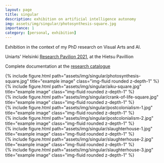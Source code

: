 ```yaml
---
layout: page
title: singular
description: exhibition on artificial intelligence autonomy
img: assets/img/singular/photosynthesis-square.jpg
importance: 1
category: [personal, exhibition]
---
```


Exhibition in the context of my PhD research on Visual Arts and AI.


Uniarts' Helsinki <a href="https://www.uniarts.fi/en/articles/news/a-summer-of-artistic-research-in-the-hietsu-pavilion-in-helsinki/">Research Pavilion 2021</a>, at the Hietsu Pavillion

Complete documentation at the <a href="https://www.researchcatalogue.net/view/1408828/1408829">research catalogue</a>

<div class="row">
    <div class="col-sm mt-3 mt-md-0">
        {% include figure.html path="assets/img/singular/photosynthesis-square.jpg" title="example image" class="img-fluid rounded z-depth-1" %}
    </div>
    <div class="col-sm mt-3 mt-md-0">
        {% include figure.html path="assets/img/singular/aiku-square.jpg" title="example image" class="img-fluid rounded z-depth-1" %}
    </div>
    <div class="col-sm mt-3 mt-md-0">
        {% include figure.html path="assets/img/singular/crank-of-life-square.jpg" title="example image" class="img-fluid rounded z-depth-1" %}
    </div>
</div>

<div class="row">
    <div class="col-sm mt-3 mt-md-0">
        {% include figure.html path="assets/img/singular/postcolonialism-1.jpg" title="example image" class="img-fluid rounded z-depth-1" %}
    </div>
</div>

<div class="row">
    <div class="col-sm mt-3 mt-md-0">
        {% include figure.html path="assets/img/singular/postcolonialism-2.jpg" title="example image" class="img-fluid rounded z-depth-1" %}
    </div>
</div>
<div class="row">
    <div class="col-sm mt-3 mt-md-0">
        {% include figure.html path="assets/img/singular/slaughterhouse-1.jpg" title="example image" class="img-fluid rounded z-depth-1" %}
    </div>
    <div class="col-sm mt-3 mt-md-0">
        {% include figure.html path="assets/img/singular/slaughterhouse-2.jpg" title="example image" class="img-fluid rounded z-depth-1" %}
    </div>
    <div class="col-sm mt-3 mt-md-0">
        {% include figure.html path="assets/img/singular/slaughterhouse-3.jpg" title="example image" class="img-fluid rounded z-depth-1" %}
    </div>
</div>
